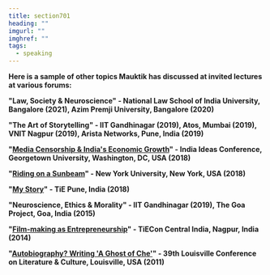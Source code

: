 ```yaml
---
title: section701
heading: ""
imgurl: ""
imghref: ""
tags:
  - speaking
---
```

**Here is a sample of other topics Mauktik has discussed at invited lectures at various forums:**

**"Law, Society & Neuroscience" - National Law School of India University, Bangalore (2021), Azim Premji University, Bangalore  (2020)**

**"The Art of Storytelling" - IIT Gandhinagar (2019), Atos, Mumbai (2019), VNIT Nagpur (2019), Arista Networks, Pune, India (2019)**

**"[Media Censorship & India's Economic Growth](https://india.georgetown.edu/events/film-screening-riding-on-a-sunbeam)" - India Ideas Conference, Georgetown University, Washington, DC, USA (2018)**

**"[Riding on a Sunbeam](https://southasianyu.org/event/riding-sunbeam-film-screening-discussion-mauktik-kulkarni/)" - New York University, New York, USA (2018)**

**"[My Story](https://hub.tie.org/e/tiepune22ndmarch2018)" - TiE Pune, India (2018)**

**"Neuroscience, Ethics & Morality" - IIT Gandhinagar (2019), The Goa Project, Goa, India (2015)**

**"[Film-making as Entrepreneurship](http://tiecon2014.doattend.com/)" - TiECon Central India, Nagpur, India (2014)**

**"[Autobiography? Writing 'A Ghost of Che'](http://www.academia.edu/34601867/_Before_the_Rashomon_Effect_Masnata_Francesca_da_Rimini_and_the_Dawn_of_Postmodernism._)" - 39th Louisville Conference on Literature & Culture, Louisville, USA (2011)**